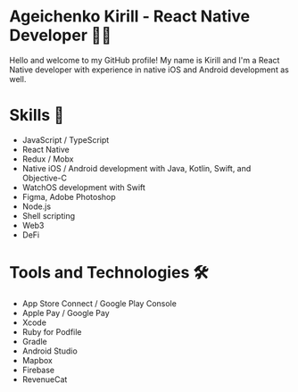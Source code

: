 # Ageichenko Kirill - React Native Developer 👨‍💻

Hello and welcome to my GitHub profile! My name is Kirill and I'm a React Native developer with experience in native iOS and Android development as well.

# Skills 🚀

- JavaScript / TypeScript
- React Native
- Redux / Mobx
- Native iOS / Android development with Java, Kotlin, Swift, and Objective-C
- WatchOS development with Swift
- Figma, Adobe Photoshop
- Node.js
- Shell scripting
- Web3
- DeFi

# Tools and Technologies 🛠️

- App Store Connect / Google Play Console
- Apple Pay / Google Pay
- Xcode
- Ruby for Podfile
- Gradle
- Android Studio
- Mapbox
- Firebase
- RevenueCat
